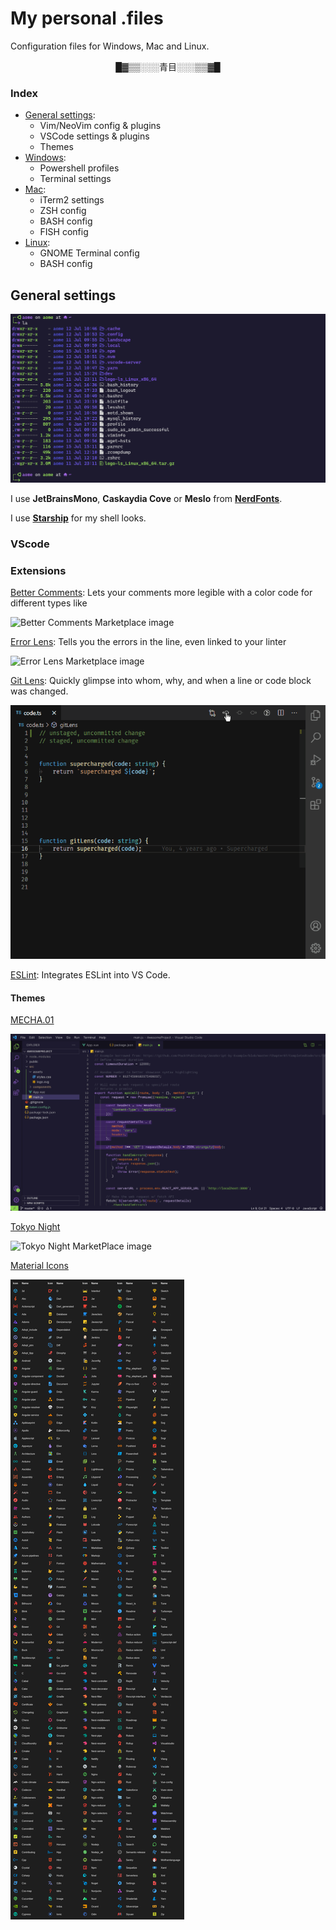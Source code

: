# My personal .files
Configuration files for Windows, Mac and Linux.

<center>█▓▒▒░░░青目░░░▒▒▓█</center>

### Index
- [General settings](./General/):
    - Vim/NeoVim config & plugins
    - VSCode settings & plugins
    - Themes
- [Windows](./Windows/):
    - Powershell profiles
    - Terminal settings
- [Mac](./Mac/):
    - iTerm2 settings
    - ZSH config
    - BASH config
    - FISH config
- [Linux](./Linux/):
    - GNOME Terminal config
    - BASH config

## General settings
![Ubuntu in Windows Terminal looks](https://github.com/AlejandroSuero/AlejandroSuero/blob/main/images/dotfiles/ubuntu_powershell.png?raw=true)

I use **JetBrainsMono**, **Caskaydia Cove** or **Meslo** from **[NerdFonts](https://www.nerdfonts.com/)**.

I use **[Starship](https://starship.rs/)** for my shell looks.

### VScode
### Extensions
[Better Comments](https://marketplace.visualstudio.com/items?itemName=aaron-bond.better-comments): Lets your comments more legible with a color code for different types like

![Better Comments Marketplace image](https://github.com/aaron-bond/better-comments/raw/HEAD/images/better-comments.PNG)

[Error Lens](https://marketplace.visualstudio.com/items?itemName=usernamehw.errorlens): Tells you the errors in the line, even linked to your linter

![Error Lens Marketplace image](https://raw.githubusercontent.com/usernamehw/vscode-error-lens/master/img/demo.png)

[Git Lens](https://marketplace.visualstudio.com/items?itemName=eamodio.gitlens): Quickly glimpse into whom, why, and when a line or code block was changed.

![Git Lens Marketplace gif](https://raw.githubusercontent.com/gitkraken/vscode-gitlens/main/images/docs/revision-navigation.gif)

[ESLint](https://marketplace.visualstudio.com/items?itemName=dbaeumer.vscode-eslint): Integrates ESLint into VS Code.

#### Themes
[MECHA.01](https://marketplace.visualstudio.com/items?itemName=Bytemore.mecha-01)

![MECHA.01 Marketplace image](https://github.com/gianmazzoran/mecha-01/raw/HEAD/images/gDBdwCPX-default.jpeg)

[Tokyo Night](https://marketplace.visualstudio.com/items?itemName=enkia.tokyo-night)

![Tokyo Night MarketPlace image](https://raw.githubusercontent.com/enkia/tokyo-night-vscode-theme/master/static/ss_tokyo_night.png)

[Material Icons](https://marketplace.visualstudio.com/items?itemName=PKief.material-icon-theme)

![Material Icons Marketplace image](https://raw.githubusercontent.com/PKief/vscode-material-icon-theme/main/images/fileIcons.png)
